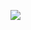 ﻿[![](https://www.herokucdn.com/deploy/button.png)](https://heroku.com/deploy?template=https://github.com/apple4632/ccc131.git)

